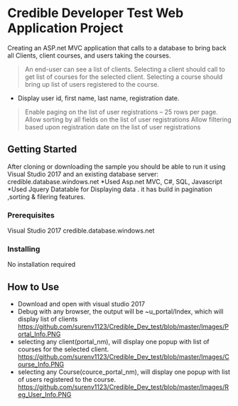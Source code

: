 # Credible Developer Test Web Application Project

Creating an ASP.net MVC application that calls to a database to bring back all Clients, client courses, and users taking the courses.

> An end-user can see a list of clients.
> Selecting a client should call to get list of courses for the selected client.
> Selecting a course should bring up list of users registered to the course.
* Display user id, first name, last name, registration date.

> Enable paging on the list of user registrations – 25 rows per page.
> Allow sorting by all fields on the list of user registrations
> Allow filtering based upon registration date on the list of user registrations

## Getting Started

After cloning or downloading the sample you should be able to run it using Visual Studio 2017 and an existing database server: credible.database.windows.net
*Used Asp.net MVC, C#, SQL, Javascript 
*Used Jquery Datatable for Displaying data . it has build in pagination ,sorting & filering features.

### Prerequisites

Visual Studio 2017
credible.database.windows.net

### Installing

No installation required

## How to Use

* Download and open with visual studio 2017
* Debug with any browser, the output will be ~u_portal/Index, which will display list of clients 
https://github.com/surenv1123/Credible_Dev_test/blob/master/Images/Portal_Info.PNG
* selecting any client(portal_nm), will display one popup with list of courses for the selected client.
https://github.com/surenv1123/Credible_Dev_test/blob/master/Images/Course_Info.PNG
* selecting any Course(cource_portal_nm), will display one popup with list of users registered to the course.
https://github.com/surenv1123/Credible_Dev_test/blob/master/Images/Reg_User_Info.PNG







